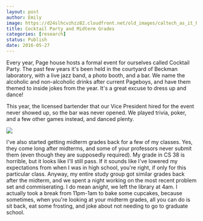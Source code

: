 ```yaml
---
layout: post
author: Emily
image: https://d24slhcvzhzz82.cloudfront.net/old_images/caltech_as_it_happens/6a0105349b8251970b01bb09079d5f970d.jpg
title: Cocktail Party and Midterm Grades 
categories: [research]
status: Publish
date: 2016-05-27
---
```



Every year, Page house hosts a formal event for ourselves called Cocktail Party. The past few years it's been held in the courtyard of Beckman laboratory, with a live jazz band, a photo booth, and a bar. We name the alcoholic and non-alcoholic drinks after current Pageboys, and have them themed to inside jokes from the year. It's a great excuse to dress up and dance!

This year, the licensed bartender that our Vice President hired for the event never showed up, so the bar was never opened. We played trivia, poker, and a few other games instead, and danced plenty.


![](https://d24slhcvzhzz82.cloudfront.net/old_images/caltech_as_it_happens/6a0105349b8251970b01b8d1edddff970c.jpg)

I've also started getting midterm grades back for a few of my classes. Yes, they come long after midterms, and some of your professors never submit them (even though they are supposedly required). My grade in CS 38 is horrible, but it looks like I'll still pass. If it sounds like I've lowered my expectations from when I was in high school, you're right, if only for this particular class. Anyway, my entire study group got similar grades back after the midterm, and we spent a night working on the most recent problem set and commiserating. I do mean a*night*, we left the library at 4am. I actually took a break from 11pm-1am to bake some cupcakes, because sometimes, when you're looking at your midterm grades, all you can do is sit back, eat some frosting, and joke about not needing to go to graduate school.

